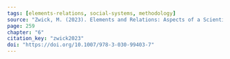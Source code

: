 ```yaml
---
tags: [elements-relations, social-systems, methodology]
source: "Zwick, M. (2023). Elements and Relations: Aspects of a Scientific Metaphysics (Vol. 35). Springer International Publishing."
page: 259
chapter: "6"
citation_key: "zwick2023"
doi: "https://doi.org/10.1007/978-3-030-99403-7"
---
```


